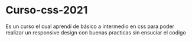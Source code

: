 # Curso-css-2021
Es un curso el cual aprendí de básico a intermedio en css para poder realizar un responsive design con buenas practicas sin ensuciar el codigo
